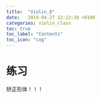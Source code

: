 ```yaml
---
title:  "Violin_8"
date:   2019-04-27 12:12:38 +0100
categories: violin_class
toc: true
toc_label: "Contents"
toc_icon: "cog"
---
```


# 练习

矫正形体！！！
